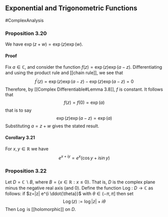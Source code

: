 ## Exponential and Trigonometric Functions
#ComplexAnalysis 

### Proposition 3.20
We have $\exp (z+w)=\exp (z) \exp (w)$.
#### Proof
Fix $a \in \mathbb{C}$, and consider the function $f(z)=\exp (z) \exp (a-z)$. Differentiating and using the product rule and [[chain rule]], we see that
$$
f^{\prime}(z)=\exp (z) \exp (a-z)-\exp (z) \exp (a-z)=0
$$
Therefore, by [[Complex Differentiable#Lemma 3.8]], $f$ is constant. It follows that
$$
f(z)=f(0)=\exp (a)
$$
that is to say
$$
\exp (z) \exp (a-z)=\exp (a)
$$
Substituting $a=z+w$ gives the stated result.

#### Corollary 3.21
For $x, y \in \mathbb{R}$ we have $$e^{x+i y}=e^{x}(\cos y+i \sin y)$$

### Proposition 3.22
Let $D=\mathbb{C} \backslash B$, where $B=\{x \in \mathbb{R}: x \leq 0\} .$ That is, $D$ is the complex plane minus the negative real axis (and 0). Define the function Log : $D \rightarrow \mathbb{C}$ as follows: if $z=|z| e^{i \ddot{\theta}}$ with $\theta \in(-\pi, \pi]$ then set
$$
\operatorname{Log} (z):=\log |z|+i \theta
$$
Then $\operatorname{Log}$ is [[holomorphic]] on $D$.